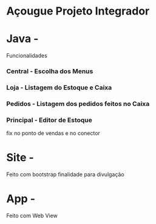 # Açougue Projeto Integrador

# Java - 

Funcionalidades

### Central - Escolha dos Menus
### Loja - Listagem do Estoque e Caixa
### Pedidos - Listagem dos pedidos feitos no Caixa
### Principal - Editor de Estoque

fix no ponto de vendas e no conector

# Site -

Feito com bootstrap
finalidade para divulgação

# App - 

Feito com Web View

